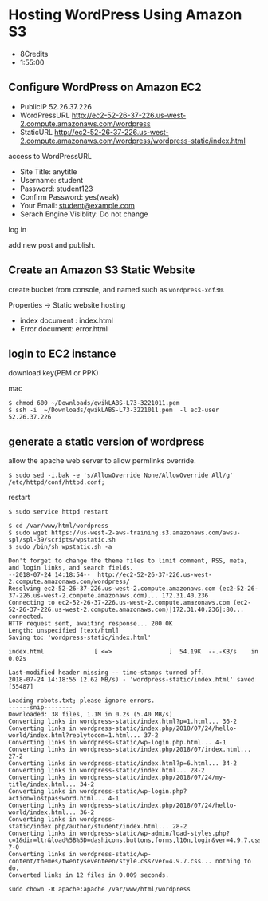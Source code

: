 # Hosting WordPress Using Amazon S3
- 8Credits
- 1:55:00

## Configure WordPress on Amazon EC2

- PublicIP 52.26.37.226
- WordPressURL http://ec2-52-26-37-226.us-west-2.compute.amazonaws.com/wordpress
- StaticURL http://ec2-52-26-37-226.us-west-2.compute.amazonaws.com/wordpress/wordpress-static/index.html

access to WordPressURL

- Site Title: anytitle
- Username: student
- Password: student123
- Confirm Password: yes(weak)
- Your Email: student@example.com
- Serach Engine Visiblity: Do not change

log in

add new post and publish.

## Create an Amazon S3 Static Website

create bucket from console, and named such as `wordpress-xdf30`.

Properties -> Static website hosting

- index document : index.html
- Error document: error.html

## login to EC2 instance
download key(PEM or PPK)

mac 
```console
$ chmod 600 ~/Downloads/qwikLABS-L73-3221011.pem  
$ ssh -i  ~/Downloads/qwikLABS-L73-3221011.pem  -l ec2-user 52.26.37.226
```

## generate a static version of wordpress

allow the apache web server to allow permlinks override.
```console 
$ sudo sed -i.bak -e 's/AllowOverride None/AllowOverride All/g' /etc/httpd/conf/httpd.conf;
```
restart
```console 
$ sudo service httpd restart
 ```
 
 ```
$ cd /var/www/html/wordpress
$ sudo wget https://us-west-2-aws-training.s3.amazonaws.com/awsu-spl/spl-39/scripts/wpstatic.sh
$ sudo /bin/sh wpstatic.sh -a
```

```
Don't forget to change the theme files to limit comment, RSS, meta, and login links, and search fields.
--2018-07-24 14:18:54--  http://ec2-52-26-37-226.us-west-2.compute.amazonaws.com/wordpress/
Resolving ec2-52-26-37-226.us-west-2.compute.amazonaws.com (ec2-52-26-37-226.us-west-2.compute.amazonaws.com)... 172.31.40.236
Connecting to ec2-52-26-37-226.us-west-2.compute.amazonaws.com (ec2-52-26-37-226.us-west-2.compute.amazonaws.com)|172.31.40.236|:80... connected.
HTTP request sent, awaiting response... 200 OK
Length: unspecified [text/html]
Saving to: 'wordpress-static/index.html'

index.html              [ <=>                ]  54.19K  --.-KB/s    in 0.02s

Last-modified header missing -- time-stamps turned off.
2018-07-24 14:18:55 (2.62 MB/s) - 'wordpress-static/index.html' saved [55487]

Loading robots.txt; please ignore errors.
------snip--------
Downloaded: 38 files, 1.1M in 0.2s (5.40 MB/s)
Converting links in wordpress-static/index.html?p=1.html... 36-2
Converting links in wordpress-static/index.php/2018/07/24/hello-world/index.html?replytocom=1.html... 37-2
Converting links in wordpress-static/wp-login.php.html... 4-1
Converting links in wordpress-static/index.php/2018/07/index.html... 27-2
Converting links in wordpress-static/index.html?p=6.html... 34-2
Converting links in wordpress-static/index.html... 28-2
Converting links in wordpress-static/index.php/2018/07/24/my-title/index.html... 34-2
Converting links in wordpress-static/wp-login.php?action=lostpassword.html... 4-1
Converting links in wordpress-static/index.php/2018/07/24/hello-world/index.html... 36-2
Converting links in wordpress-static/index.php/author/student/index.html... 28-2
Converting links in wordpress-static/wp-admin/load-styles.php?c=1&dir=ltr&load%5B%5D=dashicons,buttons,forms,l10n,login&ver=4.9.7.css... 7-0
Converting links in wordpress-static/wp-content/themes/twentyseventeen/style.css?ver=4.9.7.css... nothing to do.
Converted links in 12 files in 0.009 seconds.
```

```
sudo chown -R apache:apache /var/www/html/wordpress
```
